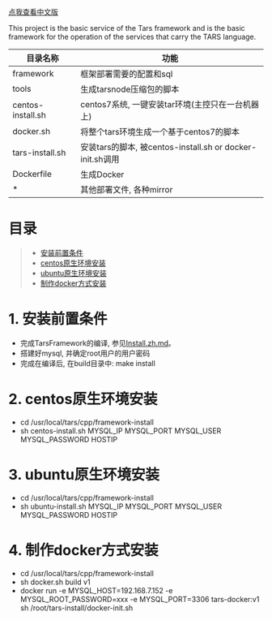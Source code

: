 [点我查看中文版](README.zh.md)

This project is the basic service of the Tars framework and is the basic framework for the operation of the services that carry the TARS language.


目录名称 |功能
----------------------|----------------
framework             |框架部署需要的配置和sql
tools                 |生成tarsnode压缩包的脚本
centos-install.sh     |centos7系统, 一键安装tar环境(主控只在一台机器上)
docker.sh             |将整个tars环境生成一个基于centos7的脚本
tars-install.sh       |安装tars的脚本, 被centos-install.sh or docker-init.sh调用
Dockerfile            |生成Docker
*                     |其他部署文件, 各种mirror

# 目录
> * [安装前置条件](#chapter-0)
> * [centos原生环境安装](#chapter-1)
> * [ubuntu原生环境安装](#chapter-2)
> * [制作docker方式安装](#chapter-3)

# 1. <a id="chapter-0"></a>安装前置条件
- 完成TarsFramework的编译, 参见[Install.zh.md](Install.zh.md)。
- 搭建好mysql, 并确定root用户的用户密码
- 完成在编译后, 在build目录中: make install

# 2. <a id="chapter-1"></a>centos原生环境安装
- cd /usr/local/tars/cpp/framework-install
- sh centos-install.sh MYSQL_IP MYSQL_PORT MYSQL_USER MYSQL_PASSWORD HOSTIP

# 3. <a id="chapter-2"></a>ubuntu原生环境安装
- cd /usr/local/tars/cpp/framework-install
- sh ubuntu-install.sh MYSQL_IP MYSQL_PORT MYSQL_USER MYSQL_PASSWORD HOSTIP

# 4. <a id="chapter-3"></a>制作docker方式安装
- cd /usr/local/tars/cpp/framework-install
- sh docker.sh build v1
- docker run -e MYSQL_HOST=192.168.7.152 -e MYSQL_ROOT_PASSWORD=xxx -e MYSQL_PORT=3306 tars-docker:v1 sh /root/tars-install/docker-init.sh